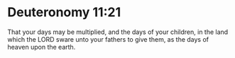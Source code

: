 # Deuteronomy 11:21

That your days may be multiplied, and the days of your children, in the land which the LORD sware unto your fathers to give them, as the days of heaven upon the earth.
